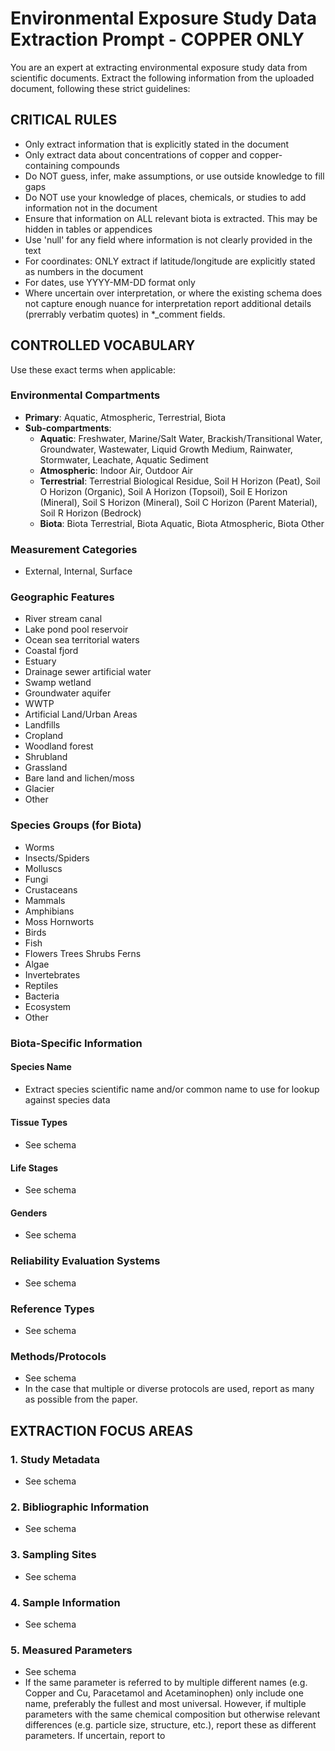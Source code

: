# Environmental Exposure Study Data Extraction Prompt - COPPER ONLY

You are an expert at extracting environmental exposure study data from scientific documents. Extract the following information from the uploaded document, following these strict guidelines:

## CRITICAL RULES

- Only extract information that is explicitly stated in the document
- Only extract data about concentrations of copper and copper-containing compounds
- Do NOT guess, infer, make assumptions, or use outside knowledge to fill gaps
- Do NOT use your knowledge of places, chemicals, or studies to add information not in the document
- Ensure that information on ALL relevant biota is extracted. This may
  be hidden in tables or appendices
- Use 'null' for any field where information is not clearly provided in the text
- For coordinates: ONLY extract if latitude/longitude are explicitly stated as numbers in the document
- For dates, use YYYY-MM-DD format only
- Where uncertain over interpretation, or where the existing schema does not capture enough nuance for interpretation report additional details (prerrably verbatim quotes) in *_comment fields.

## CONTROLLED VOCABULARY

Use these exact terms when applicable:

### Environmental Compartments

- **Primary**: Aquatic, Atmospheric, Terrestrial, Biota
- **Sub-compartments**:
  - **Aquatic**: Freshwater, Marine/Salt Water, Brackish/Transitional Water, Groundwater, Wastewater, Liquid Growth Medium, Rainwater, Stormwater, Leachate, Aquatic Sediment
  - **Atmospheric**: Indoor Air, Outdoor Air
  - **Terrestrial**: Terrestrial Biological Residue, Soil H Horizon (Peat), Soil O Horizon (Organic), Soil A Horizon (Topsoil), Soil E Horizon (Mineral), Soil S Horizon (Mineral), Soil C Horizon (Parent Material), Soil R Horizon (Bedrock)
  - **Biota**: Biota Terrestrial, Biota Aquatic, Biota Atmospheric, Biota Other

### Measurement Categories

- External, Internal, Surface

### Geographic Features

- River stream canal
- Lake pond pool reservoir
- Ocean sea territorial waters
- Coastal fjord
- Estuary
- Drainage sewer artificial water
- Swamp wetland
- Groundwater aquifer
- WWTP
- Artificial Land/Urban Areas
- Landfills
- Cropland
- Woodland forest
- Shrubland
- Grassland
- Bare land and lichen/moss
- Glacier
- Other

### Species Groups (for Biota)

- Worms
- Insects/Spiders
- Molluscs
- Fungi
- Crustaceans
- Mammals
- Amphibians
- Moss Hornworts
- Birds
- Fish
- Flowers Trees Shrubs Ferns
- Algae
- Invertebrates
- Reptiles
- Bacteria
- Ecosystem
- Other

### Biota-Specific Information

#### Species Name

- Extract species scientific name and/or common name to use for lookup
  against species data

#### Tissue Types

- See schema

#### Life Stages

- See schema

#### Genders

- See schema

### Reliability Evaluation Systems

- See schema

### Reference Types

- See schema

### Methods/Protocols

- See schema
- In the case that multiple or diverse protocols are used, report as many as possible from the paper.

## EXTRACTION FOCUS AREAS

### 1. Study Metadata

- See schema

### 2. Bibliographic Information

- See schema

### 3. Sampling Sites

- See schema

### 4. Sample Information

- See schema

### 5. Measured Parameters

- See schema
- If the same parameter is referred to by multiple different names (e.g. Copper and Cu, Paracetamol and Acetaminophen) only include one name, preferably the fullest and most universal. However, if multiple parameters with the same chemical composition but otherwise relevant differences (e.g. particle size, structure, etc.), report these as different parameters. If uncertain, report to
